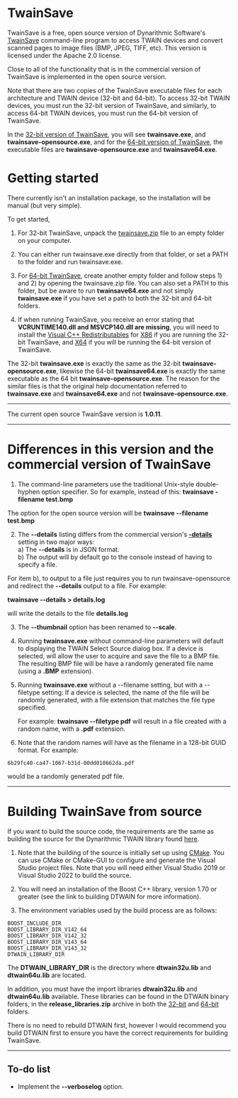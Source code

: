 # TwainSave
TwainSave is a free, open source version of Dynarithmic Software's [TwainSave](http://www.dynarithmic.com/onlinehelp5/twainsave_opensource/Introduction.html) command-line program to access TWAIN devices and convert scanned pages to image files (BMP, JPEG, TIFF, etc).  This version is licensed under the Apache 2.0 license.  

Close to all of the functionality that is in the commercial version of TwainSave is implemented in the open source version.  

Note that there are two copies of the TwainSave executable files for each architecture and TWAIN device  (32-bit and 64-bit).  To access 32-bit TWAIN devices, you must run the 32-bit version of TwainSave, and similarly, to access 64-bit TWAIN devices, you must run the 64-bit version of TwainSave.

In the <a href="https://github.com/dynarithmic/twainsave/tree/master/binaries/32-bit" target="_blank">32-bit version of TwainSave</a>, you will see **twainsave.exe**, and **twainsave-opensource.exe**, and for the <a href="https://github.com/dynarithmic/twainsave/tree/master/binaries/64-bit" target="_blank">64-bit version of TwainSave</a>, the executable files are **twainsave-opensource.exe** and **twainsave64.exe**.  

# Getting started
There currently isn't an installation package, so the installation will be manual (but very simple).

To get started, 

1) For 32-bit TwainSave, unpack the <a href="https://github.com/dynarithmic/TwainSave/tree/master/binaries/32-bit" target="_blank">twainsave.zip</a> file to an empty folder on your computer.
2) You can either run twainsave.exe directly from that folder, or set a PATH to the folder and run twainsave.exe.

3) For <a href="https://github.com/dynarithmic/TwainSave/tree/master/binaries/64-bit" target="_blank">64-bit TwainSave</a>, create another empty folder and follow steps 1) and 2) by opening the twainsave.zip file.  You can also set a PATH to this folder, but be aware to run **twainsave64.exe** and not simply **twainsave.exe** if you have set a path to both the 32-bit and 64-bit folders.

4) If when running TwainSave, you receive an error stating that **VCRUNTIME140.dll and MSVCP140.dll are missing**, you will need to install the <a href="https://learn.microsoft.com/en-us/cpp/windows/latest-supported-vc-redist?view=msvc-170" target="_blank">Visual C++ Redistributables</a> for <a href="https://aka.ms/vs/17/release/vc_redist.x86.exe" target="_blank">X86</a> if you are running the 32-bit TwainSave, and 
<a href="https://aka.ms/vs/17/release/vc_redist.x64.exe" target="_blank">X64</a> if you will be running the 64-bit version of TwainSave.

The 32-bit **twainsave.exe** is exactly the same as the 32-bit **twainsave-opensource.exe**, likewise the 64-bit **twainsave64.exe** is exactly the same executable as the 64 bit **twainsave-opensource.exe**.  The reason for the similar files is that the original help documentation referred to **twainsave.exe** and **twainsave64.exe** and not **twainsave-opensource.exe**.  

----
The current open source TwainSave version is **1.0.11**.

----

# Differences in this version and the commercial version of TwainSave

1) The command-line parameters use the traditional Unix-style double-hyphen option specifier.  So for example, instead of this:
**twainsave -filename test.bmp**

The option for the open source version will be
**twainsave --filename test.bmp**

2) The **--details** listing differs from the commercial version's [**-details**](http://www.dynarithmic.com/onlinehelp/twainsave/_details.htm) setting in two major ways:<br>
    a) The **--details** is in JSON format.  
    b) The output will by default go to the console instead of having to specify a file.  
  
For item b), to output to a file just requires you to run twainsave-opensource and redirect the **--details** output to a file.  For example:  
 
**twainsave --details > details.log**

will write the details to the file **details.log**

3) The **--thumbnail** option has been renamed to **--scale**.

3) Running **twainsave.exe** without command-line parameters will default to displaying the TWAIN Select Source dialog box.  If a device is selected, will allow the user to acquire and save the file to a BMP file.  The resulting BMP file will be have a randomly generated file name (using a **.BMP** extension).  

4) Running **twainsave.exe** without a --filename setting, but with a --filetype setting: If a device is selected, the name of the file will be randomly generated, with a file extension that matches the file type specified.

   For example:
   **twainsave --filetype pdf**
   will result in a file created with a random name, with a **.pdf** extension.
   
6)   Note that the random names will have as the filename in a 128-bit GUID format.  For example:

    6b29fc40-ca47-1067-b31d-00dd010662da.pdf

   would be a randomly generated pdf file.
   

----------

# Building TwainSave from source

If you want to build the source code, the requirements are the same as building the source for the Dynarithmic TWAIN library found [here](https://github.com/dynarithmic/twain_library_source).  

1) Note that the building of the source is initially set up using [CMake](https://cmake.org/).  You can use CMake or CMake-GUI to configure and generate the Visual Studio project files.  Note that you will need either Visual Studio 2019 or Visual Studio 2022 to build the source.

2) You will need an installation of the Boost C++ library, version 1.70 or greater (see the link to building DTWAIN for more information).

3) The environment variables used by the build process are as follows:

```plaintext
BOOST_INCLUDE_DIR
BOOST_LIBRARY_DIR_V142_64
BOOST_LIBRARY_DIR_V142_32
BOOST_LIBRARY_DIR_V143_64
BOOST_LIBRARY_DIR_V143_32
DTWAIN_LIBRARY_DIR
```
The **DTWAIN_LIBRARY_DIR** is the directory where **dtwain32u.lib** and **dtwain64u.lib** are located.  

In addition, you must have the import libraries **dtwain32u.lib** and **dtwain64u.lib** available.  These libraries can be found in the DTWAIN binary folders, in the **release_libraries.zip** archive in both the 
[32-bit](https://github.com/dynarithmic/twain_library/tree/master/binaries/32bit) and [64-bit](https://github.com/dynarithmic/twain_library/tree/master/binaries/64bit) folders.

There is no need to rebuild DTWAIN first, however I would recommend you build DTWAIN first to ensure you have the correct requirements for building TwainSave.    


---------
## To-do list

- Implement the **--verboselog** option.


